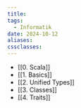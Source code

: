 ```yaml
---
title: 
tags:
  - Informatik
date: 2024-10-12
aliases: 
cssclasses: 
---
```


- [[0. Scala]]
- [[1. Basics]]
- [[2. Unified Types]]
- [[3. Classes]]
- [[4. Traits]]
